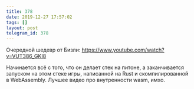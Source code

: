 ```yaml
---
title: 378
date: 2019-12-27 17:57:02
tags: []
layout: post
telegram_id: 378
---
```


Очередной шедевр от Бизли:
<https://www.youtube.com/watch?v=VUT386_GKI8>

Начинается всё с того, что он делает стек на питоне, а заканчивается запуском на этом стеке игры, написанной на Rust и скомпилированной в WebAssembly. Лучшее видео про внутренности wasm, имхо.
